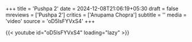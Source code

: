 +++
title = 'Pushpa 2'
date = 2024-12-08T21:06:19+05:30
draft = false
mreviews = ['Pushpa 2']
critics = ['Anupama Chopra']
subtitle = ''
media = 'video'
source = 'oD5IsFYVxS4'
+++

{{< youtube id="oD5IsFYVxS4" loading="lazy" >}}
